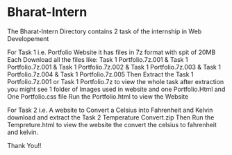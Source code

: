 # Bharat-Intern

The Bharat-Intern Directory contains 2 task of the internship in Web Developement 

For Task 1 i.e. Portfolio Website it has files in 7z format with spit of 20MB Each
Download all the files like: Task 1 Portfolio.7z.001 & Task 1 Portfolio.7z.001 & Task 1 Portfolio.7z.002 & Task 1 Portfolio.7z.003 & Task 1 Portfolio.7z.004 & Task 1 Portfolio.7z.005 
Then 
Extract the Task 1 Portfolio.7z.001 or Task 1 Portfolio.7z  to view the whole task after extraction you might see 1 folder of Images used in website and one Portfolio.Html and One Portfolio.css file
Run the Portfolio.html to view the Website

For Task 2 i.e. A website to Convert a Celsius into Fahrenheit and Kelvin download and extract the Task 2 Temperature Convert.zip 
Then 
Run the Tempreture.html to view the website the convert the celsius to fahrenheit and kelvin. 

Thank You!!
